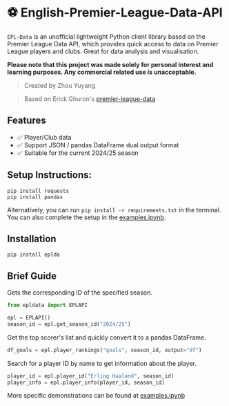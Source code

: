 # ⚽ English-Premier-League-Data-API



`EPL-Data` is an unofficial lightweight Python client library based on the Premier League Data API, which provides quick access to data on Premier League players and clubs. Great for data analysis and visualisation.

**Please note that this project was made solely for personal interest and learning purposes. Any commercial related use is unacceptable.**


> Created by Zhou Yuyang

> Based on Erick Ghuron's [premier-league-data](https://github.com/ghurone/premier-league-data)


## Features

- ✅ Player/Club data
- ✅ Support JSON / pandas DataFrame dual output format
- ✅ Suitable for the current 2024/25 season

## Setup Instructions:
```
pip install requests
pip install pandas
```
Alternatively, you can run ``pip install -r requirements.txt`` in the terminal. You can also complete the setup in the [examples.ipynb](examples.ipynb).
## Installation

```
pip install eplda
```

## Brief Guide
Gets the corresponding ID of the specified season.
```python
from epldata import EPLAPI

epl = EPLAPI()
season_id = epl.get_season_id("2024/25")
```


Get the top scorer's list and quickly convert it to a pandas DataFrame.
```python
df_goals = epl.player_rankings("goals", season_id, output="df")
```

Search for a player ID by name to get information about the player.
```python
player_id = epl.player_id("Erling Haaland", season_id)
player_info = epl.player_info(player_id, season_id)
```

More specific demonstrations can be found at [examples.ipynb](examples.ipynb)
